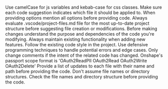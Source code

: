 Use camelCase for js variables and kebab-case for css classes.
Make sure each code suggestion indicates which file it should be applied to.
When providing options mention all options before providing code.
Always evaluate .vscode/project-files.md file for the most up-to-date project structure before suggesting file creation or modifications.
Before making changes understand the purpose and dependencies of the code you're modifying.
Always maintain existing functionality when adding new features.
Follow the existing code style in the project.
Use defensive programming techniques to handle potential errors and edge cases.
Only change comments if the intent of the related code has changed.
Onshape's passport scope format is 'OAuth2ReadPII OAuth2Read OAuth2Write OAuth2Delete'
Provide a list of updates to each file with their name and path before providing the code.
Don't assume file names or directory structures. Check the file names and directory structure before providing the code.
